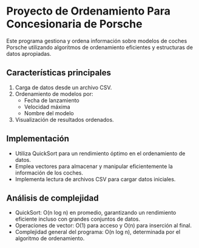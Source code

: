 # Proyecto de Ordenamiento Para Concesionaria de Porsche

Este programa gestiona y ordena información sobre modelos de coches Porsche utilizando algoritmos de ordenamiento eficientes y estructuras de datos apropiadas.

## Características principales

1. Carga de datos desde un archivo CSV.
2. Ordenamiento de modelos por:
   - Fecha de lanzamiento
   - Velocidad máxima
   - Nombre del modelo
3. Visualización de resultados ordenados.

## Implementación

- Utiliza QuickSort para un rendimiento óptimo en el ordenamiento de datos.
- Emplea vectores para almacenar y manipular eficientemente la información de los coches.
- Implementa lectura de archivos CSV para cargar datos iniciales.

## Análisis de complejidad

- QuickSort: O(n log n) en promedio, garantizando un rendimiento eficiente incluso con grandes conjuntos de datos.
- Operaciones de vector: O(1) para acceso y O(n) para inserción al final.
- Complejidad general del programa: O(n log n), determinada por el algoritmo de ordenamiento.